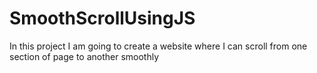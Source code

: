 # SmoothScrollUsingJS
In this project I am going to create a website where I can scroll from one section of page to another smoothly
